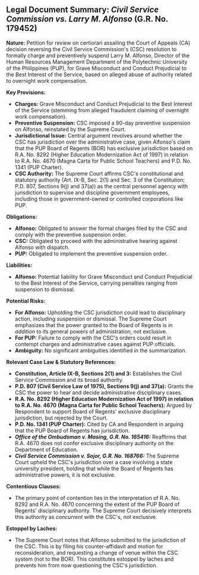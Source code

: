 ## Legal Document Summary: *Civil Service Commission vs. Larry M. Alfonso* (G.R. No. 179452)

**Nature:** Petition for review on certiorari assailing the Court of Appeals (CA) decision reversing the Civil Service Commission's (CSC) resolution to formally charge and preventively suspend Larry M. Alfonso, Director of the Human Resources Management Department of the Polytechnic University of the Philippines (PUP), for Grave Misconduct and Conduct Prejudicial to the Best Interest of the Service, based on alleged abuse of authority related to overnight work compensation.

**Key Provisions:**

*   **Charges:** Grave Misconduct and Conduct Prejudicial to the Best Interest of the Service (stemming from alleged fraudulent claiming of overnight work compensation).
*   **Preventive Suspension:** CSC imposed a 90-day preventive suspension on Alfonso, reinstated by the Supreme Court.
*   **Jurisdictional Issue:** Central argument revolves around whether the CSC has jurisdiction over the administrative case, given Alfonso's claim that the PUP Board of Regents (BOR) has exclusive jurisdiction based on R.A. No. 8292 (Higher Education Modernization Act of 1997) in relation to R.A. No. 4670 (Magna Carta for Public School Teachers) and P.D. No. 1341 (PUP Charter).
*   **CSC Authority:** The Supreme Court affirms CSC's constitutional and statutory authority (Art. IX-B, Sec. 2(1) and Sec. 3 of the Constitution; P.D. 807, Sections 9(j) and 37(a)) as the central personnel agency with jurisdiction to supervise and discipline government employees, including those in government-owned or controlled corporations like PUP.

**Obligations:**

*   **Alfonso:** Obligated to answer the formal charges filed by the CSC and comply with the preventive suspension order.
*   **CSC:** Obligated to proceed with the administrative hearing against Alfonso with dispatch.
*   **PUP:** Obligated to implement the preventive suspension order.

**Liabilities:**

*   **Alfonso:** Potential liability for Grave Misconduct and Conduct Prejudicial to the Best Interest of the Service, carrying penalties ranging from suspension to dismissal.

**Potential Risks:**

*   **For Alfonso:** Upholding the CSC jurisdiction could lead to disciplinary action, including suspension or dismissal. The Supreme Court emphasizes that the power granted to the Board of Regents is *in addition* to its general powers of administration, not exclusive.
*   **For PUP:** Failure to comply with the CSC's orders could result in contempt charges and administrative cases against PUP officials.
*   **Ambiguity:** No significant ambiguities identified in the summarization.

**Relevant Case Law & Statutory References:**

*   **Constitution, Article IX-B, Sections 2(1) and 3:** Establishes the Civil Service Commission and its broad authority.
*   **P.D. 807 (Civil Service Law of 1975), Sections 9(j) and 37(a):** Grants the CSC the power to hear and decide administrative disciplinary cases.
*   **R.A. No. 8292 (Higher Education Modernization Act of 1997) in relation to R.A. No. 4670 (Magna Carta for Public School Teachers):** Argued by Respondent to support Board of Regents' exclusive disciplinary jurisdiction, but rejected by the Court.
*   **P.D. No. 1341 (PUP Charter):** Cited by CA and Respondent in arguing that the PUP Board of Regents has jurisdiction.
*   ***Office of the Ombudsman v. Masing, G.R. No. 165416:*** Reaffirms that R.A. 4670 does not confer exclusive disciplinary authority on the Department of Education.
*   ***Civil Service Commission v. Sojor, G.R. No. 168766:*** The Supreme Court upheld the CSC's jurisdiction over a case involving a state university president, holding that while the Board of Regents has administrative powers, it is not exclusive.

**Contentious Clauses:**

*   The primary point of contention lies in the interpretation of R.A. No. 8292 and R.A. No. 4670 concerning the extent of the PUP Board of Regents' disciplinary authority. The Supreme Court decisively interprets this authority as *concurrent* with the CSC's, not exclusive.

**Estoppel by Laches:**

* The Supreme Court notes that Alfonso submitted to the jurisdiction of the CSC. This is by filing his counter-affidavit and motion for reconsideration, and requesting a change of venue within the CSC system (not to the BOR). This constitutes estoppel by laches and prevents him from now questioning the CSC's jurisdiction.
